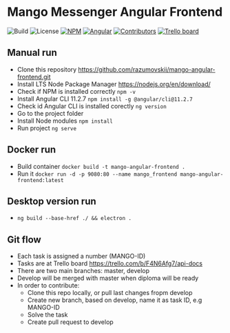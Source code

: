 # Mango Messenger Angular Frontend

![Build](https://img.shields.io/badge/Build-succeeded-brightgreen)
![License](https://img.shields.io/badge/License-MIT-%23bfc400)
[![NPM](https://img.shields.io/badge/npm-14.17.3-%23009127)](https://nodejs.org/en/download/)
[![Angular](https://img.shields.io/badge/Angular%20CLI-11.2.7-%23d61111)](https://angular.io/guide/setup-local)
[![Contributors](https://img.shields.io/badge/Contributors-2-red)](https://github.com/kolosovpetro/MangoAPI/graphs/contributors)
[![Trello board](https://img.shields.io/badge/Task%20Board-Trello-blue)](https://trello.com/b/Z7IlfrRb/mango-messenger-trello)

## Manual run

- Clone this repository https://github.com/razumovskii/mango-angular-frontend.git
- Install LTS Node Package Manager https://nodejs.org/en/download/
- Check if NPM is installed correctly `npm -v`
- Install Angular CLI 11.2.7  `npm install -g @angular/cli@11.2.7`
- Check id Angular CLI is installed corectly `ng version`
- Go to the project folder
- Install Node modules `npm install`
- Run project `ng serve`

## Docker run

- Build container `docker build -t mango-angular-frontend .`
- Run it `docker run -d -p 9080:80 --name mango_frontend mango-angular-frontend:latest`

## Desktop version run

- `ng build --base-href ./ && electron .`

## Git flow

- Each task is assigned a number (MANGO-ID)
- Tasks are at Trello board https://trello.com/b/F4N6Afg7/api-docs
- There are two main branches: master, develop
- Develop will be merged with master when diploma will be ready
- In order to contribute:
  - Clone this repo locally, or pull last changes fropm develop
  - Create new branch, based on develop, name it as task ID, e.g MANGO-ID
  - Solve the task
  - Create pull request to develop
